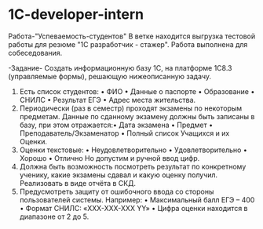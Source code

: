 # 1C-developer-intern

Работа-"Успеваемость-студентов"
В ветке находится выгрузка тестовой работы для резюме "1С разработчик - стажер".
Работа выполнена для собеседования.

-Задание-
Создать информационную базу 1С, на платформе 1С8.3 (управляемые формы), решающую нижеописанную задачу.

1. Есть список студентов:
   • ФИО
   • Данные о паспорте
   • Образование
   • СНИЛС
   • Результат ЕГЭ
   • Адрес места жительства.
2. Периодически (раз в семестр) проходят экзамены по некоторым предметам.
   Данные по сданному экзамену должны быть записаны в базу, при этом отражается:• Дата экзамена
   • Предмет
   • Преподаватель/Экзаменатор
   • Полный список Учащихся и их Оценки.
3. Оценки текстовые:
   • Неудовлетворительно
   • Удовлетворительно
   • Хорошо
   • Отлично
   Но допустим и ручной ввод цифр.
4. Должна быть возможность посмотреть результат по конкретному ученику, какие экзамены сдавал и какую оценку получил. Реализовать в виде отчёта в СКД.
5. Предусмотреть защиту от ошибочного ввода со стороны пользователей системы. Например:
   • Максимальный балл ЕГЭ – 400
   • Формат СНИЛС: «ХХХ-ХХХ-ХХХ YY»
   • Цифра оценки находится в диапазоне от 2 до 5.
